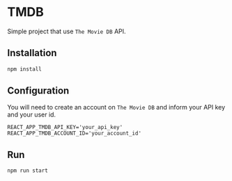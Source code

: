 # TMDB

Simple project that use `The Movie DB` API.

## Installation

```bash
npm install
```

## Configuration

You will need to create an account on `The Movie DB` and inform your API key and your user id.

```env
REACT_APP_TMDB_API_KEY='your_api_key'
REACT_APP_TMDB_ACCOUNT_ID='your_account_id'
```


## Run

```bash
npm run start
```
